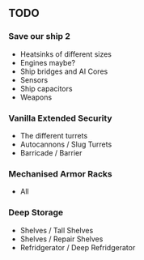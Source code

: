 ﻿## TODO
### Save our ship 2
 * Heatsinks of different sizes
 * Engines maybe?
 * Ship bridges and AI Cores
 * Sensors
 * Ship capacitors
 * Weapons

### Vanilla Extended Security
 * The different turrets
 * Autocannons / Slug Turrets
 * Barricade / Barrier

### Mechanised Armor Racks
 * All

### Deep Storage
 * Shelves / Tall Shelves
 * Shelves / Repair Shelves
 * Refridgerator / Deep Refridgerator